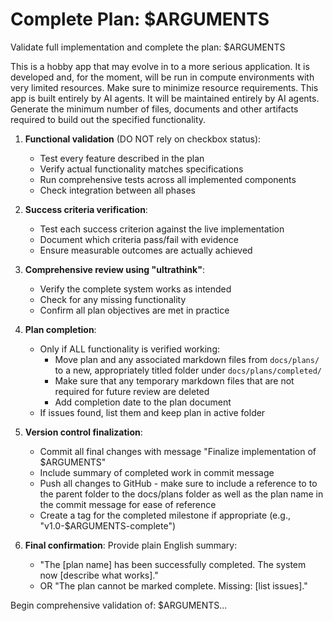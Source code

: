 # Complete Plan: $ARGUMENTS

Validate full implementation and complete the plan: $ARGUMENTS

This is a hobby app that may evolve in to a more serious application. It is developed and, for the moment, will be run in compute environments with very limited resources. Make sure to minimize resource requirements.
This app is built entirely by AI agents. It will be maintained entirely by AI agents. Generate the minimum number of files, documents and other artifacts required to build out the specified functionality.

1. **Functional validation** (DO NOT rely on checkbox status):
   - Test every feature described in the plan
   - Verify actual functionality matches specifications
   - Run comprehensive tests across all implemented components
   - Check integration between all phases

2. **Success criteria verification**:
   - Test each success criterion against the live implementation
   - Document which criteria pass/fail with evidence
   - Ensure measurable outcomes are actually achieved

3. **Comprehensive review using "ultrathink"**:
   - Verify the complete system works as intended
   - Check for any missing functionality
   - Confirm all plan objectives are met in practice

4. **Plan completion**:
   - Only if ALL functionality is verified working:
     - Move plan and any associated markdown files from `docs/plans/` to a new, appropriately titled folder under `docs/plans/completed/`
     - Make sure that any temporary markdown files that are not required for future review are deleted
     - Add completion date to the plan document
   - If issues found, list them and keep plan in active folder

5. **Version control finalization**:
   - Commit all final changes with message "Finalize implementation of $ARGUMENTS"
   - Include summary of completed work in commit message
   - Push all changes to GitHub - make sure to include a reference to to the parent folder to the docs/plans folder as well as the plan name in the commit message for ease of reference
   - Create a tag for the completed milestone if appropriate (e.g., "v1.0-$ARGUMENTS-complete")

6. **Final confirmation**:
   Provide plain English summary:
   - "The [plan name] has been successfully completed. The system now [describe what works]."
   - OR "The plan cannot be marked complete. Missing: [list issues]."

Begin comprehensive validation of: $ARGUMENTS...